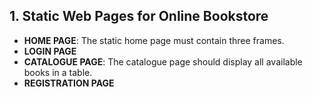 ## 1. Static Web Pages for Online Bookstore
- **HOME PAGE**: The static home page must contain three frames.
- **LOGIN PAGE**
- **CATALOGUE PAGE**: The catalogue page should display all available books in a table.
- **REGISTRATION PAGE**